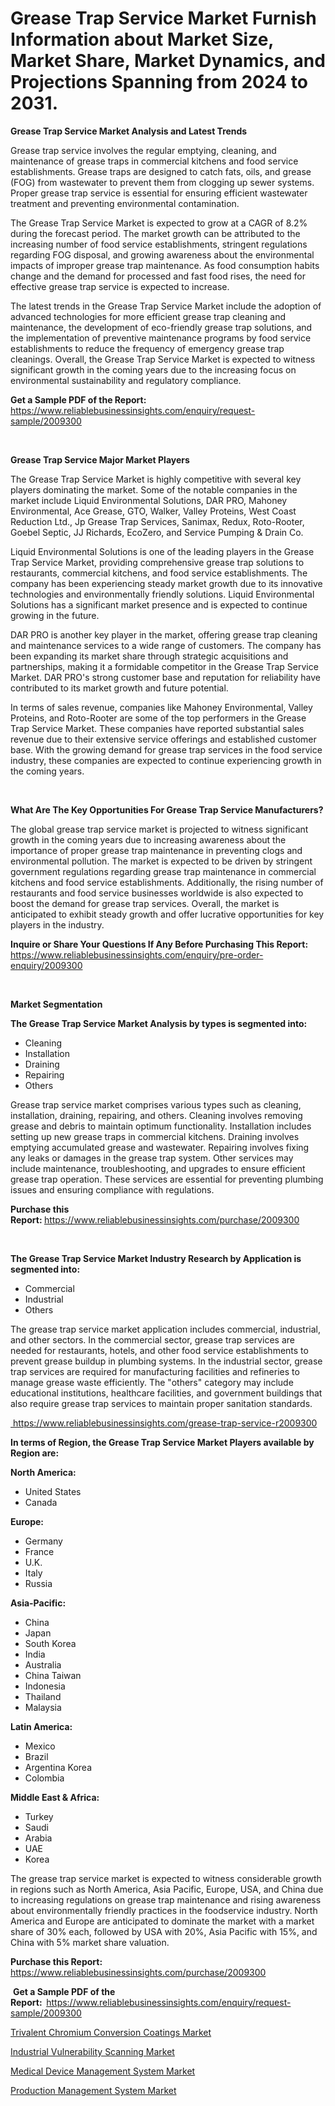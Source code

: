 <p><h1>Grease Trap Service Market Furnish Information about Market Size, Market Share, Market Dynamics, and Projections Spanning from 2024 to 2031.</h1></p><p><strong>Grease Trap Service Market Analysis and Latest Trends</strong></p>
<p><p>Grease trap service involves the regular emptying, cleaning, and maintenance of grease traps in commercial kitchens and food service establishments. Grease traps are designed to catch fats, oils, and grease (FOG) from wastewater to prevent them from clogging up sewer systems. Proper grease trap service is essential for ensuring efficient wastewater treatment and preventing environmental contamination.</p><p>The Grease Trap Service Market is expected to grow at a CAGR of 8.2% during the forecast period. The market growth can be attributed to the increasing number of food service establishments, stringent regulations regarding FOG disposal, and growing awareness about the environmental impacts of improper grease trap maintenance. As food consumption habits change and the demand for processed and fast food rises, the need for effective grease trap service is expected to increase.</p><p>The latest trends in the Grease Trap Service Market include the adoption of advanced technologies for more efficient grease trap cleaning and maintenance, the development of eco-friendly grease trap solutions, and the implementation of preventive maintenance programs by food service establishments to reduce the frequency of emergency grease trap cleanings. Overall, the Grease Trap Service Market is expected to witness significant growth in the coming years due to the increasing focus on environmental sustainability and regulatory compliance.</p></p>
<p><strong>Get a Sample PDF of the Report:&nbsp;</strong> <a href="https://www.reliablebusinessinsights.com/enquiry/request-sample/2009300">https://www.reliablebusinessinsights.com/enquiry/request-sample/2009300</a></p>
<p>&nbsp;</p>
<p><strong>Grease Trap Service Major Market Players</strong></p>
<p><p>The Grease Trap Service Market is highly competitive with several key players dominating the market. Some of the notable companies in the market include Liquid Environmental Solutions, DAR PRO, Mahoney Environmental, Ace Grease, GTO, Walker, Valley Proteins, West Coast Reduction Ltd., Jp Grease Trap Services, Sanimax, Redux, Roto-Rooter, Goebel Septic, JJ Richards, EcoZero, and Service Pumping & Drain Co.</p><p>Liquid Environmental Solutions is one of the leading players in the Grease Trap Service Market, providing comprehensive grease trap solutions to restaurants, commercial kitchens, and food service establishments. The company has been experiencing steady market growth due to its innovative technologies and environmentally friendly solutions. Liquid Environmental Solutions has a significant market presence and is expected to continue growing in the future.</p><p>DAR PRO is another key player in the market, offering grease trap cleaning and maintenance services to a wide range of customers. The company has been expanding its market share through strategic acquisitions and partnerships, making it a formidable competitor in the Grease Trap Service Market. DAR PRO's strong customer base and reputation for reliability have contributed to its market growth and future potential.</p><p>In terms of sales revenue, companies like Mahoney Environmental, Valley Proteins, and Roto-Rooter are some of the top performers in the Grease Trap Service Market. These companies have reported substantial sales revenue due to their extensive service offerings and established customer base. With the growing demand for grease trap services in the food service industry, these companies are expected to continue experiencing growth in the coming years.</p></p>
<p>&nbsp;</p>
<p><strong>What Are The Key Opportunities For Grease Trap Service Manufacturers?</strong></p>
<p><p>The global grease trap service market is projected to witness significant growth in the coming years due to increasing awareness about the importance of proper grease trap maintenance in preventing clogs and environmental pollution. The market is expected to be driven by stringent government regulations regarding grease trap maintenance in commercial kitchens and food service establishments. Additionally, the rising number of restaurants and food service businesses worldwide is also expected to boost the demand for grease trap services. Overall, the market is anticipated to exhibit steady growth and offer lucrative opportunities for key players in the industry.</p></p>
<p><strong>Inquire or Share Your Questions If Any Before Purchasing This Report:</strong> <a href="https://www.reliablebusinessinsights.com/enquiry/pre-order-enquiry/2009300">https://www.reliablebusinessinsights.com/enquiry/pre-order-enquiry/2009300</a></p>
<p>&nbsp;</p>
<p><strong>Market Segmentation</strong></p>
<p><strong>The Grease Trap Service Market Analysis by types is segmented into:</strong></p>
<p><ul><li>Cleaning</li><li>Installation</li><li>Draining</li><li>Repairing</li><li>Others</li></ul></p>
<p><p>Grease trap service market comprises various types such as cleaning, installation, draining, repairing, and others. Cleaning involves removing grease and debris to maintain optimum functionality. Installation includes setting up new grease traps in commercial kitchens. Draining involves emptying accumulated grease and wastewater. Repairing involves fixing any leaks or damages in the grease trap system. Other services may include maintenance, troubleshooting, and upgrades to ensure efficient grease trap operation. These services are essential for preventing plumbing issues and ensuring compliance with regulations.</p></p>
<p><strong>Purchase this Report:&nbsp;</strong><a href="https://www.reliablebusinessinsights.com/purchase/2009300">https://www.reliablebusinessinsights.com/purchase/2009300</a></p>
<p>&nbsp;</p>
<p><strong>The Grease Trap Service Market Industry Research by Application is segmented into:</strong></p>
<p><ul><li>Commercial</li><li>Industrial</li><li>Others</li></ul></p>
<p><p>The grease trap service market application includes commercial, industrial, and other sectors. In the commercial sector, grease trap services are needed for restaurants, hotels, and other food service establishments to prevent grease buildup in plumbing systems. In the industrial sector, grease trap services are required for manufacturing facilities and refineries to manage grease waste efficiently. The "others" category may include educational institutions, healthcare facilities, and government buildings that also require grease trap services to maintain proper sanitation standards.</p></p>
<p><a href="https://www.reliablebusinessinsights.com/grease-trap-service-r2009300">&nbsp;https://www.reliablebusinessinsights.com/grease-trap-service-r2009300</a></p>
<p><strong>In terms of Region, the Grease Trap Service Market Players available by Region are:</strong></p>
<p>
    <p> <strong> North America: </strong>
        <ul>
            <li>United States</li>
            <li>Canada</li>
        </ul>
        </p> 
    <p> <strong> Europe: </strong>
        <ul>
            <li>Germany</li>
            <li>France</li>
            <li>U.K.</li>
            <li>Italy</li>
            <li>Russia</li>
        </ul>
        </p> 
    <p> <strong> Asia-Pacific: </strong>
        <ul>
            <li>China</li>
            <li>Japan</li>
            <li>South Korea</li>
            <li>India</li>
            <li>Australia</li>
            <li>China Taiwan</li>
            <li>Indonesia</li>
            <li>Thailand</li>
            <li>Malaysia</li>
        </ul>
        </p> 
    <p> <strong> Latin America: </strong>
        <ul>
            <li>Mexico</li>
            <li>Brazil</li>
            <li>Argentina Korea</li>
            <li>Colombia</li>
        </ul>
        </p> 
    <p> <strong> Middle East & Africa: </strong>
        <ul>
            <li>Turkey</li>
            <li>Saudi</li>
            <li>Arabia</li>
            <li>UAE</li>
            <li>Korea</li>
        </ul>
    </p>
    </p>
<p><p>The grease trap service market is expected to witness considerable growth in regions such as North America, Asia Pacific, Europe, USA, and China due to increasing regulations on grease trap maintenance and rising awareness about environmentally friendly practices in the foodservice industry. North America and Europe are anticipated to dominate the market with a market share of 30% each, followed by USA with 20%, Asia Pacific with 15%, and China with 5% market share valuation.</p></p>
<p><strong>Purchase this Report: </strong><a href="https://www.reliablebusinessinsights.com/purchase/2009300">https://www.reliablebusinessinsights.com/purchase/2009300</a></p>
<p>&nbsp;<strong>Get a Sample PDF of the Report:&nbsp;&nbsp;</strong><a href="https://www.reliablebusinessinsights.com/enquiry/request-sample/2009300">https://www.reliablebusinessinsights.com/enquiry/request-sample/2009300</a></p>
<p><strong></strong></p>
<p><p><a href="https://www.linkedin.com/pulse/trivalent-chromium-conversion-coatings-market-forecasts-trends-qbxsc">Trivalent Chromium Conversion Coatings Market</a></p><p><a href="https://www.linkedin.com/pulse/industrial-vulnerability-scanning-market-forecasts-trends-impact-kzs7c">Industrial Vulnerability Scanning Market</a></p><p><a href="https://github.com/gcimaudf65/Market-Research-Report-List-2/blob/main/medical-device-management-system-market.md">Medical Device Management System Market</a></p><p><a href="https://github.com/dmmanir420/Market-Research-Report-List-2/blob/main/production-management-system-market.md">Production Management System Market</a></p></p>